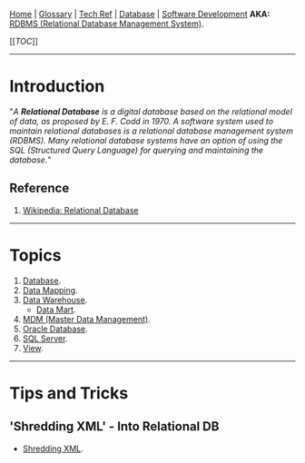 [Home](/Slalom-LLC/Slalom-Consulting) | [Glossary](/Glossary) | [Tech Ref](/Tech-Ref) | [Database](/Tech-Ref/Software-Development/Database) | [Software Development](/Tech-Ref/Software-Development)
**AKA:** [RDBMS (Relational Database Management System)](/Tech-Ref/Software-Development/Database/Relational-Database/RDBMS-\(Relational-Database-Management-System\)).

[[_TOC_]]

---
# Introduction
"_A ***Relational Database*** is a digital database based on the relational model of data, as proposed by E. F. Codd in 1970. A software system used to maintain relational databases is a relational database management system (RDBMS). Many relational database systems have an option of using the SQL (Structured Query Language) for querying and maintaining the database._"

## Reference
1. [Wikipedia: Relational Database](https://en.wikipedia.org/wiki/Relational_database)

---
# Topics
1. [Database](/Tech-Ref/Software-Development/Database).
1. [Data Mapping](/Tech-Ref/Software-Development/Database/Data-Mapping).
1. [Data Warehouse](/Tech-Ref/Software-Development/Database/Data-Warehouse).
   - [Data Mart](/Tech-Ref/Software-Development/Database/Data-Warehouse/Data-Mart).
1. [MDM (Master Data Management)](/Tech-Ref/Software-Development/Database/MDM-\(Master-Data-Management\)).
1. [Oracle Database](/Tech-Ref/Oracle-Corporation/Oracle-Database).
1. [SQL Server](/Tech-Ref/Microsoft/SQL-Server).
1. [View](/Tech-Ref/Software-Development/Database/Relational-Database/View).

---
# Tips and Tricks

## 'Shredding XML' - Into Relational DB
- [Shredding XML](/Tech-Ref/Software-Development/Database/Relational-Database/Shredding-XML).